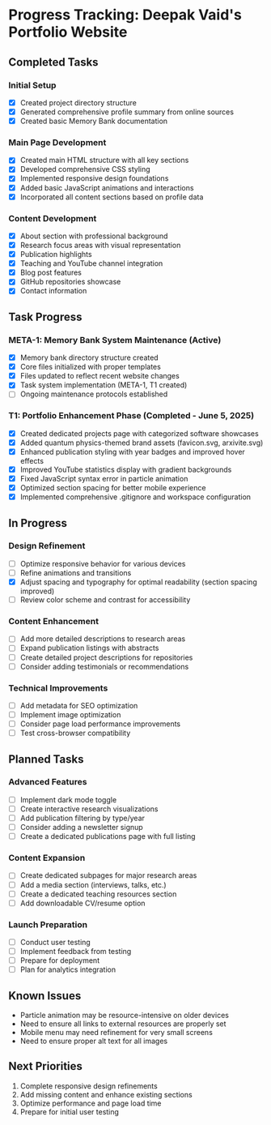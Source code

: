 # Progress Tracking: Deepak Vaid's Portfolio Website

## Completed Tasks

### Initial Setup
- [x] Created project directory structure
- [x] Generated comprehensive profile summary from online sources
- [x] Created basic Memory Bank documentation

### Main Page Development
- [x] Created main HTML structure with all key sections
- [x] Developed comprehensive CSS styling
- [x] Implemented responsive design foundations
- [x] Added basic JavaScript animations and interactions
- [x] Incorporated all content sections based on profile data

### Content Development
- [x] About section with professional background
- [x] Research focus areas with visual representation
- [x] Publication highlights
- [x] Teaching and YouTube channel integration
- [x] Blog post features
- [x] GitHub repositories showcase
- [x] Contact information

## Task Progress

### META-1: Memory Bank System Maintenance (Active)
- [x] Memory bank directory structure created
- [x] Core files initialized with proper templates
- [x] Files updated to reflect recent website changes
- [x] Task system implementation (META-1, T1 created)
- [ ] Ongoing maintenance protocols established

### T1: Portfolio Enhancement Phase (Completed - June 5, 2025)
- [x] Created dedicated projects page with categorized software showcases
- [x] Added quantum physics-themed brand assets (favicon.svg, arxivite.svg)
- [x] Enhanced publication styling with year badges and improved hover effects
- [x] Improved YouTube statistics display with gradient backgrounds
- [x] Fixed JavaScript syntax error in particle animation
- [x] Optimized section spacing for better mobile experience
- [x] Implemented comprehensive .gitignore and workspace configuration

## In Progress

### Design Refinement
- [ ] Optimize responsive behavior for various devices
- [ ] Refine animations and transitions
- [x] Adjust spacing and typography for optimal readability (section spacing improved)
- [ ] Review color scheme and contrast for accessibility

### Content Enhancement
- [ ] Add more detailed descriptions to research areas
- [ ] Expand publication listings with abstracts
- [ ] Create detailed project descriptions for repositories
- [ ] Consider adding testimonials or recommendations

### Technical Improvements
- [ ] Add metadata for SEO optimization
- [ ] Implement image optimization
- [ ] Consider page load performance improvements
- [ ] Test cross-browser compatibility

## Planned Tasks

### Advanced Features
- [ ] Implement dark mode toggle
- [ ] Create interactive research visualizations
- [ ] Add publication filtering by type/year
- [ ] Consider adding a newsletter signup
- [ ] Create a dedicated publications page with full listing

### Content Expansion
- [ ] Create dedicated subpages for major research areas
- [ ] Add a media section (interviews, talks, etc.)
- [ ] Create a dedicated teaching resources section
- [ ] Add downloadable CV/resume option

### Launch Preparation
- [ ] Conduct user testing
- [ ] Implement feedback from testing
- [ ] Prepare for deployment
- [ ] Plan for analytics integration

## Known Issues
- Particle animation may be resource-intensive on older devices
- Need to ensure all links to external resources are properly set
- Mobile menu may need refinement for very small screens
- Need to ensure proper alt text for all images

## Next Priorities
1. Complete responsive design refinements
2. Add missing content and enhance existing sections
3. Optimize performance and page load time
4. Prepare for initial user testing
